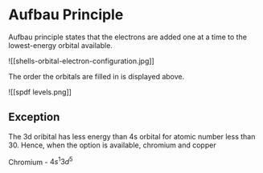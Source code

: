 # Aufbau Principle

Aufbau principle states that the electrons are added one at a time to the lowest-energy orbital available.

![[shells-orbital-electron-configuration.jpg]]


The order the orbitals are filled in is displayed above.

![[spdf levels.png]]



## Exception

The 3d oribital has less energy than 4s orbital for atomic number less than 30. Hence, when the option is available, chromium and copper

Chromium - ${4s^1 3d^5}$
